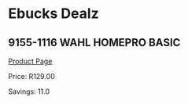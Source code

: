 
# Ebucks Dealz
## 9155-1116 WAHL HOMEPRO BASIC
[Product Page](https://www.ebucks.com/web/shop/productSelected.do?prodId=1191138928&catId=1186081080)

Price: R129.00

Savings: 11.0


	